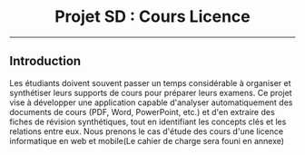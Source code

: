 <div style="text-align: center;">

# Projet SD : Cours Licence

</div>

---

## Introduction

Les étudiants doivent souvent passer un temps considérable à organiser et synthétiser leurs supports de cours pour
préparer leurs examens. Ce projet vise à développer une application capable d'analyser automatiquement des documents de
cours (PDF, Word, PowerPoint, etc.) et d'en extraire des fiches de révision synthétiques, tout en identifiant les
concepts clés et les relations entre eux. Nous prenons le cas d'étude des cours d'une licence informatique en web et
mobile(Le cahier de charge sera founi en annexe)
